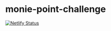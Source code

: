 # monie-point-challenge

[![Netlify Status](https://api.netlify.com/api/v1/badges/0519ebe0-9127-4877-87b6-bde71c557c5b/deploy-status)](https://app.netlify.com/sites/bespoke-rolypoly-a802ec/deploys)